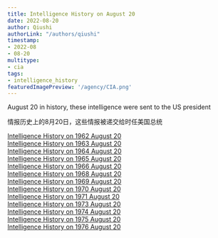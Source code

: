 ```yaml
---
title: Intelligence History on August 20
date: 2022-08-20
author: Qiushi 
authorLink: "/authors/qiushi"
timestamp: 
- 2022-08
- 08-20
multitype: 
- cia
tags: 
- intelligence_history
featuredImagePreview: '/agency/CIA.png'
---
```



August 20 in history, these intelligence were sent to the US president

情报历史上的8月20日，这些情报被递交给时任美国总统

<!--more-->







[Intelligence History on 1962 August 20](/dailybrief/1962-08-20)   
[Intelligence History on 1963 August 20](/dailybrief/1963-08-20)   
[Intelligence History on 1964 August 20](/dailybrief/1964-08-20)   
[Intelligence History on 1965 August 20](/dailybrief/1965-08-20)   
[Intelligence History on 1966 August 20](/dailybrief/1966-08-20)   
[Intelligence History on 1968 August 20](/dailybrief/1968-08-20)   
[Intelligence History on 1969 August 20](/dailybrief/1969-08-20)   
[Intelligence History on 1970 August 20](/dailybrief/1970-08-20)   
[Intelligence History on 1971 August 20](/dailybrief/1971-08-20)   
[Intelligence History on 1973 August 20](/dailybrief/1973-08-20)   
[Intelligence History on 1974 August 20](/dailybrief/1974-08-20)   
[Intelligence History on 1975 August 20](/dailybrief/1975-08-20)   
[Intelligence History on 1976 August 20](/dailybrief/1976-08-20)   
